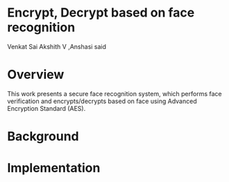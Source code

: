 # Encrypt, Decrypt based on face recognition
Venkat Sai Akshith V ,Anshasi said 

# Overview
This work presents a secure face recognition system, which
performs face verification and encrypts/decrypts based on face using Advanced Encryption
Standard (AES).

# Background

# Implementation





